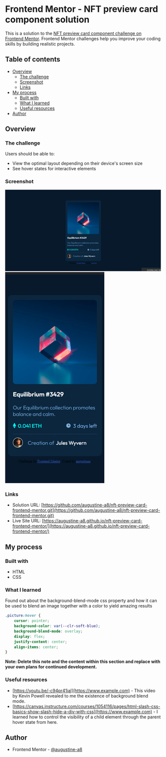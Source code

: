 # Frontend Mentor - NFT preview card component solution

This is a solution to the [NFT preview card component challenge on Frontend Mentor](https://www.frontendmentor.io/challenges/nft-preview-card-component-SbdUL_w0U). Frontend Mentor challenges help you improve your coding skills by building realistic projects.

## Table of contents

-   [Overview](#overview)
    -   [The challenge](#the-challenge)
    -   [Screenshot](#screenshot)
    -   [Links](#links)
-   [My process](#my-process)
    -   [Built with](#built-with)
    -   [What I learned](#what-i-learned)
    -   [Useful resources](#useful-resources)
-   [Author](#author)

## Overview

### The challenge

Users should be able to:

-   View the optimal layout depending on their device's screen size
-   See hover states for interactive elements

### Screenshot

![](./images/desktop-view.png)
![](./images/mobile-view.png)

### Links

-   Solution URL: [https://github.com/augustine-a8/nft-preview-card-frontend-mentor.git](https://github.com/augustine-a8/nft-preview-card-frontend-mentor.git)
-   Live Site URL: [https://augustine-a8.github.io/nft-preview-card-frontend-mentor/](https://augustine-a8.github.io/nft-preview-card-frontend-mentor/)

## My process

### Built with

-   HTML
-   CSS

### What I learned

Found out about the background-blend-mode css property and how it can be used to blend an image together with a color to yield amazing results

```css
.picture:hover {
    cursor: pointer;
    background-color: var(--clr-soft-blue);
    background-blend-mode: overlay;
    display: flex;
    justify-content: center;
    align-items: center;
}
```

**Note: Delete this note and the content within this section and replace with your own plans for continued development.**

### Useful resources

-   [https://youtu.be/-c94pr41jaI](https://www.example.com) - This video by Kevin Powell revealed to me the existence of background blend mode.
-   [https://canvas.instructure.com/courses/1054116/pages/html-slash-css-basics-show-slash-hide-a-div-with-css](https://www.example.com) - I learned how to control the visibility of a child element through the parent hover state from here.

## Author

-   Frontend Mentor - [@augustine-a8](https://www.frontendmentor.io/profile/@augustine-a8)
